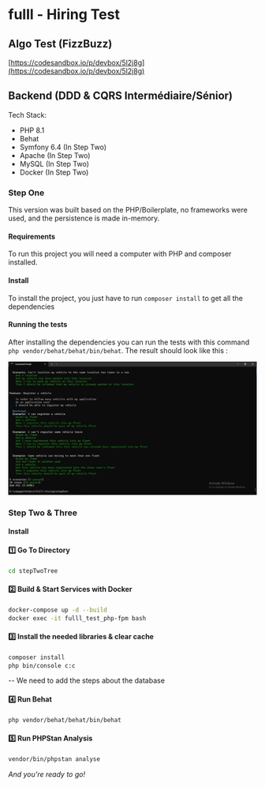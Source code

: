 # fulll - Hiring Test

## Algo Test (FizzBuzz)

[https://codesandbox.io/p/devbox/5l2j8g](https://codesandbox.io/p/devbox/5l2j8g)

## Backend (DDD & CQRS Intermédiaire/Sénior)

Tech Stack:
- PHP 8.1
- Behat
- Symfony 6.4 (In Step Two)
- Apache (In Step Two)
- MySQL (In Step Two)
- Docker (In Step Two)

### Step One

This version was built based on the PHP/Boilerplate, no frameworks were used, and the persistence is made in-memory.

#### **Requirements**
To run this project you will need a computer with PHP and composer installed.

#### **Install**
To install the project, you just have to run `composer install` to get all the dependencies

#### **Running the tests**
After installing the dependencies you can run the tests with this command `php vendor/behat/behat/bin/behat`.
The result should look like this :

![./stepOne/behat.jpg](./stepOne/behat.jpg)

### Step Two & Three

#### **Install**

#### **1️⃣ Go To Directory**
```bash
cd stepTwoTree
```

#### **2️⃣ Build & Start Services with Docker**
```bash
docker-compose up -d --build
docker exec -it fulll_test_php-fpm bash
```

#### **3️⃣ Install the needed libraries & clear cache**
```bash
composer install
php bin/console c:c
```
-- We need to add the steps about the database
#### **4️⃣ Run Behat**
```bash
php vendor/behat/behat/bin/behat
```

#### **5️⃣ Run PHPStan Analysis**
```bash
vendor/bin/phpstan analyse
```

_And you're ready to go!_